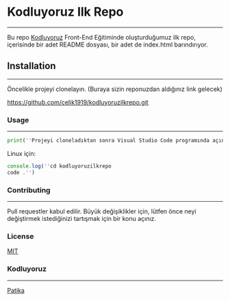 # Kodluyoruz Ilk Repo
***

Bu repo [Kodluyoruz](https://www.kodluyoruz.org/) Front-End Eğitiminde oluşturduğumuz ilk repo, içerisinde bir adet README dosyası, bir adet de index.html barındırıyor.


## Installation
***

Öncelikle projeyi clonelayın. (Buraya sizin reponuzdan aldığınız link gelecek)

https://github.com/celik1919/kodluyoruzilkrepo.git


### Usage
***

```python
print(''Projeyi cloneladıktan sonra Visual Studio Code programında açınız.'')
```

Linux için:
```Javascript
console.log(''cd kodluyoruzilkrepo
code .'')
```
### Contributing
***
Pull requestler kabul edilir. Büyük değişiklikler için, lütfen önce neyi değiştirmek istediğinizi tartışmak için bir konu açınız.

### License

[MIT](https://github.com/celik1919/kodluyoruzilkrepo/blob/main/LICENSE)

### Kodluyoruz
***
[Patika](https://www.patika.dev/tr)